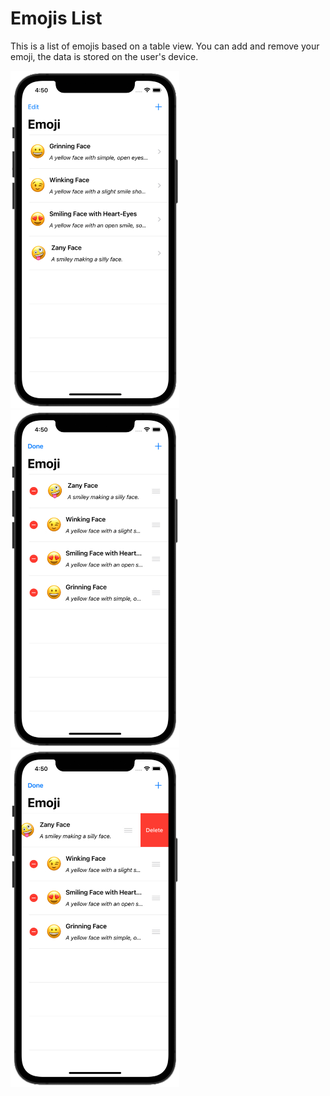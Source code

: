 # Emojis List

This is a list of emojis based on a table view. You can add and remove your emoji, the data is stored on the user's device.

<img src="https://github.com/lgreydev/EmojisList/blob/master/TableViews/Screenshots/screenshot-001.jpg" width="270"><img src="https://github.com/lgreydev/EmojisList/blob/master/TableViews/Screenshots/screenshot-002.jpg" width="270"><img src="https://github.com/lgreydev/EmojisList/blob/master/TableViews/Screenshots/screenshot-003.jpg" width="270">
